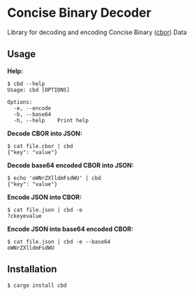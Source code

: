 # Concise Binary Decoder #

Library for decoding and encoding Concise Binary ([cbor](https://cbor.io)) Data

## Usage ##

**Help:**
```shell
$ cbd --help
Usage: cbd [OPTIONS]

Options:
  -e, --encode  
  -b, --base64  
  -h, --help    Print help
```

**Decode CBOR into JSON:**
```shell
$ cat file.cbor | cbd
{"key": "value"}
```

**Decode base64 encoded CBOR into JSON:**
```shell
$ echo 'oWNrZXlldmFsdWU' | cbd
{"key": "value"}
```

**Encode JSON into CBOR:**
```shell
$ cat file.json | cbd -e
?ckeyevalue
```

**Encode JSON into base64 encoded CBOR:**
```shell
$ cat file.json | cbd -e --base64
oWNrZXlldmFsdWU
```

## Installation ##
```shell
$ cargo install cbd
```
